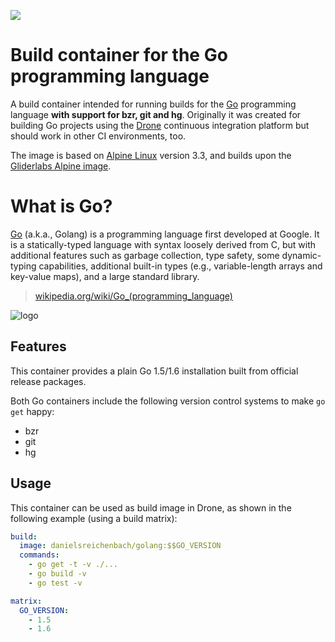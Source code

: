 [![][image-layers-status]][img-layers]

# Build container for the Go programming language

A build container intended for running builds for the [Go][golang] programming
language **with support for bzr, git and hg**. Originally it was created for
building Go projects using the [Drone][drone] continuous integration platform
but should work in other CI environments, too.

The image is based on [Alpine Linux][alpine] version 3.3, and builds upon the
[Gliderlabs Alpine image][docker-gliderlabs].

# What is Go?

[Go][golang] (a.k.a., Golang) is a programming language first developed at
Google. It is a statically-typed language with syntax loosely derived from C,
but with additional features such as garbage collection, type safety, some
dynamic-typing capabilities, additional built-in types (e.g., variable-length
arrays and key-value maps), and a large standard library.

> [wikipedia.org/wiki/Go_(programming_language)](http://en.wikipedia.org/wiki/Go_%28programming_language%29)

![logo][golang-logo]

## Features

This container provides a plain Go 1.5/1.6 installation built from official
release packages.

Both Go containers include the following version control systems to make
`go get` happy:

* bzr
* git
* hg

## Usage

This container can be used as build image in Drone, as shown in the following
example (using a build matrix):

```yaml
build:
  image: danielsreichenbach/golang:$$GO_VERSION
  commands:
    - go get -t -v ./...
    - go build -v
    - go test -v

matrix:
  GO_VERSION:
    - 1.5
    - 1.6
```

[golang]:               https://golang.org/
[golang-logo]:          https://golang.org/doc/gopher/frontpage.png

[drone]:                https://github.com/drone/drone/

[alpine]:               https://alpinelinux.org/
[docker-gliderlabs]:    https://hub.docker.com/r/gliderlabs/alpine/

[img-layers]:           https://imagelayers.io/?images=danielsreichenbach/golang:latest "Get your own badge on imagelayers.io"
[image-layers-status]:  https://badge.imagelayers.io/danielsreichenbach/golang:latest.svg
